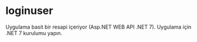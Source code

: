 # loginuser
Uygulama basit bir resapi içeriyor (Asp.NET WEB API .NET 7). 
Uygulama için .NET 7 kurulumu yapın. 
